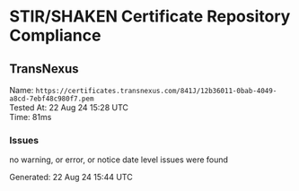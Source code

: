# STIR/SHAKEN Certificate Repository Compliance

## TransNexus

Name: `https://certificates.transnexus.com/841J/12b36011-0bab-4049-a8cd-7ebf48c980f7.pem`\
Tested At: 22 Aug 24 15:28 UTC\
Time: 81ms

### Issues

no warning, or error, or notice date level issues were found

Generated: 22 Aug 24 15:44 UTC